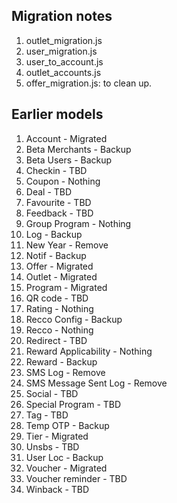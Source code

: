 ## Migration notes

1. outlet_migration.js
2. user_migration.js
3. user_to_account.js
4. outlet_accounts.js
5. offer_migration.js: to clean up.

## Earlier models
1. Account - Migrated
2. Beta Merchants - Backup
3. Beta Users - Backup
4. Checkin - TBD
5. Coupon - Nothing
6. Deal - TBD
7. Favourite - TBD
8. Feedback - TBD
9. Group Program - Nothing
10. Log - Backup
11. New Year - Remove
12. Notif - Backup
13. Offer - Migrated
14. Outlet - Migrated
15. Program - Migrated
16. QR code - TBD
17. Rating - Nothing
18. Recco Config - Backup
19. Recco - Nothing
20. Redirect - TBD
21. Reward Applicability - Nothing
22. Reward - Backup
23. SMS Log - Remove
24. SMS Message Sent Log - Remove
25. Social - TBD
26. Special Program - TBD
27. Tag - TBD
28. Temp OTP - Backup
29. Tier - Migrated
30. Unsbs - TBD
31. User Loc - Backup
32. Voucher - Migrated
33. Voucher reminder - TBD
34. Winback - TBD

